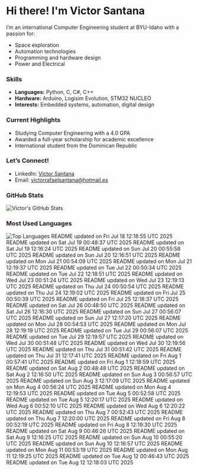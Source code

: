 # Hi there! I'm Victor Santana

I’m an international Computer Engineering student at BYU-Idaho with a passion for:
- Space exploration
- Automation technologies
- Programming and hardware design
- Power and Electrical

### Skills
- **Languages:** Python, C, C#, C++
- **Hardware:** Arduino, Logisim Evolution, STM32 NUCLEO
- **Interests:** Embedded systems, automation, digital design

### Current Highlights
- Studying Computer Engineering with a 4.0 GPA
- Awarded a full-year scholarship for academic excellence
- International student from the Dominican Republic

### Let’s Connect!
- LinkedIn: [Victor Santana](www.linkedin.com/in/victorrafaelsantana)
- Email: victorrafaelsantana@hotmail.es

### GitHub Stats
![Victor's GitHub Stats](https://github-readme-stats.vercel.app/api?username=vrsp05&show_icons=true&theme=tokyonight)

### Most Used Languages
![Top Languages](https://github-readme-stats.vercel.app/api/top-langs/?username=vrsp05&layout=compact&theme=tokyonight)
README updated on Fri Jul 18 12:18:55 UTC 2025
README updated on Sat Jul 19 00:48:37 UTC 2025
README updated on Sat Jul 19 12:16:24 UTC 2025
README updated on Sun Jul 20 00:55:58 UTC 2025
README updated on Sun Jul 20 12:16:51 UTC 2025
README updated on Mon Jul 21 00:54:09 UTC 2025
README updated on Mon Jul 21 12:19:37 UTC 2025
README updated on Tue Jul 22 00:50:34 UTC 2025
README updated on Tue Jul 22 12:18:51 UTC 2025
README updated on Wed Jul 23 00:51:24 UTC 2025
README updated on Wed Jul 23 12:19:13 UTC 2025
README updated on Thu Jul 24 00:50:54 UTC 2025
README updated on Thu Jul 24 12:19:02 UTC 2025
README updated on Fri Jul 25 00:50:39 UTC 2025
README updated on Fri Jul 25 12:18:37 UTC 2025
README updated on Sat Jul 26 00:48:50 UTC 2025
README updated on Sat Jul 26 12:16:30 UTC 2025
README updated on Sun Jul 27 00:56:07 UTC 2025
README updated on Sun Jul 27 12:17:20 UTC 2025
README updated on Mon Jul 28 00:54:53 UTC 2025
README updated on Mon Jul 28 12:19:19 UTC 2025
README updated on Tue Jul 29 00:56:07 UTC 2025
README updated on Tue Jul 29 12:19:57 UTC 2025
README updated on Wed Jul 30 00:51:48 UTC 2025
README updated on Wed Jul 30 12:19:56 UTC 2025
README updated on Thu Jul 31 00:51:42 UTC 2025
README updated on Thu Jul 31 12:17:41 UTC 2025
README updated on Fri Aug  1 00:57:41 UTC 2025
README updated on Fri Aug  1 12:18:59 UTC 2025
README updated on Sat Aug  2 00:48:48 UTC 2025
README updated on Sat Aug  2 12:16:50 UTC 2025
README updated on Sun Aug  3 00:56:57 UTC 2025
README updated on Sun Aug  3 12:17:09 UTC 2025
README updated on Mon Aug  4 00:56:24 UTC 2025
README updated on Mon Aug  4 12:19:53 UTC 2025
README updated on Tue Aug  5 00:52:58 UTC 2025
README updated on Tue Aug  5 12:20:17 UTC 2025
README updated on Wed Aug  6 00:52:10 UTC 2025
README updated on Wed Aug  6 12:20:22 UTC 2025
README updated on Thu Aug  7 00:52:43 UTC 2025
README updated on Thu Aug  7 12:20:00 UTC 2025
README updated on Fri Aug  8 00:52:19 UTC 2025
README updated on Fri Aug  8 12:19:30 UTC 2025
README updated on Sat Aug  9 00:46:26 UTC 2025
README updated on Sat Aug  9 12:16:25 UTC 2025
README updated on Sun Aug 10 00:55:20 UTC 2025
README updated on Sun Aug 10 12:16:57 UTC 2025
README updated on Mon Aug 11 00:53:19 UTC 2025
README updated on Mon Aug 11 12:19:25 UTC 2025
README updated on Tue Aug 12 00:46:43 UTC 2025
README updated on Tue Aug 12 12:18:03 UTC 2025
